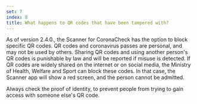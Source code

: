```yaml
---
set: 7
index: 8
title: What happens to QR codes that have been tampered with?
---
```

As of version 2.4.0., the Scanner for CoronaCheck has the option to block specific QR codes. QR codes and coronavirus passes are personal, and may not be used by others. Sharing QR codes and using another person's QR codes is punishable by law and will be reported if misuse is detected. If QR codes are widely shared on the internet or on social media, the Ministry of Health, Welfare and Sport can block these codes. In that case, the Scanner app will show a red screen, and the person cannot be admitted. 

Always check the proof of identity, to prevent people from trying to gain access with someone else's QR code.
